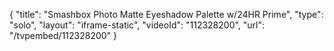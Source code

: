 {
    "title": "Smashbox Photo Matte Eyeshadow Palette w\/24HR Prime",
    "type": "solo",
    "layout": "iframe-static",
    "videoId": "112328200",
    "url": "\/tvpembed\/112328200"
}